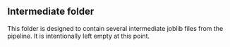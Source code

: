 ## Intermediate folder

This folder is designed to contain several intermediate joblib files from the pipeline. It is intentionally left empty at this point.

